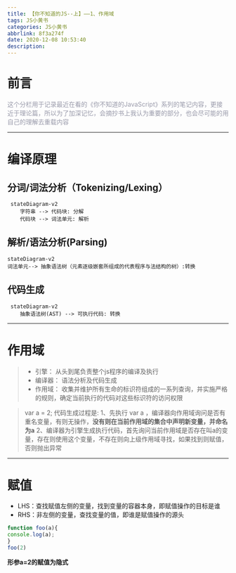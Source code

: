 ```yaml
---
title: 【你不知道的JS--上】——1、作用域
tags: JS小黄书
categories: JS小黄书
abbrlink: 8f3a274f
date: 2020-12-08 10:53:40
description:
---
```

# 前言
<font color=#999AAA >
这个分栏用于记录最近在看的《你不知道的JavaScript》系列的笔记内容，更接近于理论篇，所以为了加深记忆，会摘抄书上我认为重要的部分，也会尽可能的用自己的理解去重载内容
</font>

****
# 编译原理
## 分词/词法分析（Tokenizing/Lexing）

```mermaid
 stateDiagram-v2
    字符串 --> 代码块: 分解
    代码块 --> 词法单元: 解析

```
<!--more-->

## 解析/语法分析(Parsing)
```mermaid
stateDiagram-v2
词法单元--> 抽象语法树（元素逐级嵌套所组成的代表程序与法结构的树）:转换
```

## 代码生成
```mermaid
 stateDiagram-v2
    抽象语法树(AST) --> 可执行代码: 转换

```
****


# 作用域
>- 引擎： 从头到尾负责整个js程序的编译及执行
>- 编译器： 语法分析及代码生成
>- 作用域： 收集并维护所有生命的标识符组成的一系列查询，并实施严格的规则，确定当前执行的代码对这些标识符的访问权限


>var a = 2; 
>代码生成过程是:
>1、先执行 var a ，编译器向作用域询问是否有重名变量，有则无操作，**没有则在当前作用域的集合中声明新变量，并命名为a**
>2、编译器为引擎生成执行代码，首先询问当前作用域是否存在叫a的变量，存在则使用这个变量，不存在则向上级作用域寻找，如果找到则赋值，否则抛出异常

**** 
# 赋值
- LHS：查找赋值左侧的变量，找到变量的容器本身，即赋值操作的目标是谁
- RHS：非左侧的变量，查找变量的值，即谁是赋值操作的源头

```javascript
function foo(a){
console.log(a);
}
foo(2)
```

**形参a=2的赋值为隐式**


